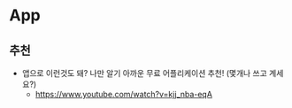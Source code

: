# App

## 추천
* 앱으로 이런것도 돼? 나만 알기 아까운 무료 어플리케이션 추천! (몇개나 쓰고 계세요?)
  - https://www.youtube.com/watch?v=kjj_nba-eqA
  
